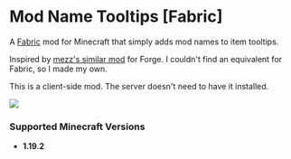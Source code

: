 # Mod Name Tooltips [Fabric] 

A [Fabric](https://fabricmc.net/) mod for Minecraft that simply adds mod names to item tooltips.

Inspired by [mezz's similar mod](https://github.com/mezz/ModNameTooltip) for Forge. I couldn't find an equivalent for Fabric, so I made my own.

This is a client-side mod. The server doesn't need to have it installed.

![](https://i.imgur.com/Qj5ew4U.png)


### Supported Minecraft Versions
* **1.19.2**
